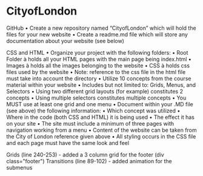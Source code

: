# CityofLondon

GitHub
• Create a new repository named “CityofLondon” which will hold the files for your new website
• Create a readme.md file which will store any documentation about your website (see below)

CSS and HTML
• Organize your project with the following folders:
• Root Folder à holds all your HTML pages with the main page being index.html
• Images à holds all the images belonging to the website
• CSS à holds css files used by the website
• Note: reference to the css file in the html file must take into account the directory
• Utilize 10 concepts from the course material within your website
• Includes but not limited to: Grids, Menus, and Selectors
• Using two different grid layouts (for example) constitutes 2 concepts
• Using multiple selectors constitutes multiple concepts
• You MUST use at least one grid and one menu
• Document within your .MD file (see above) the following information:
• Which concept was utilized
• Where in the code (both CSS and HTML) it is being used
• The effect it has on your site
• The site must include a minimum of three pages with navigation working from a menu
• Content of the website can be taken from the City of London reference given above
• All styling occurs in the CSS file and each page must have the same look and feel

Grids (line 240-253) - added a 3 column grid for the footer (div class="footer")
Transitions (line 89-102) - added animation for the submenus
